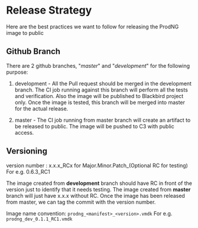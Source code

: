 # Release Strategy

Here are the best practices we want to follow for releasing the ProdNG image to public

Github Branch
-----------------
There are 2 github branches, "*master*" and "*development*" for the following purpose:

1. development - All the Pull request should be merged in the development branch. The CI job running against this branch will perform all the tests and verification.
Also the image will be published to Blackbird project only. Once the image is tested, this branch will be merged into master for the actual release.

2. master - The CI job running from master branch will create an artifact to be released to public. The image will be pushed to C3 with public access.

Versioning
----------

version number : x.x.x_RCx for Major.Minor.Patch_(Optional RC for testing)
For e.g.  0.6.3_RC1

The image created from __development__ branch should have RC in front of the version just to identify that it needs testing.
The image created from __master__ branch will just have x.x.x without RC. Once the image has been released from master, we can tag the commit with the version number.

Image name convention: `prodng_<manifest>_<version>.vmdk`
For e.g. `prodng_dev_0.1.1_RC1.vmdk`
